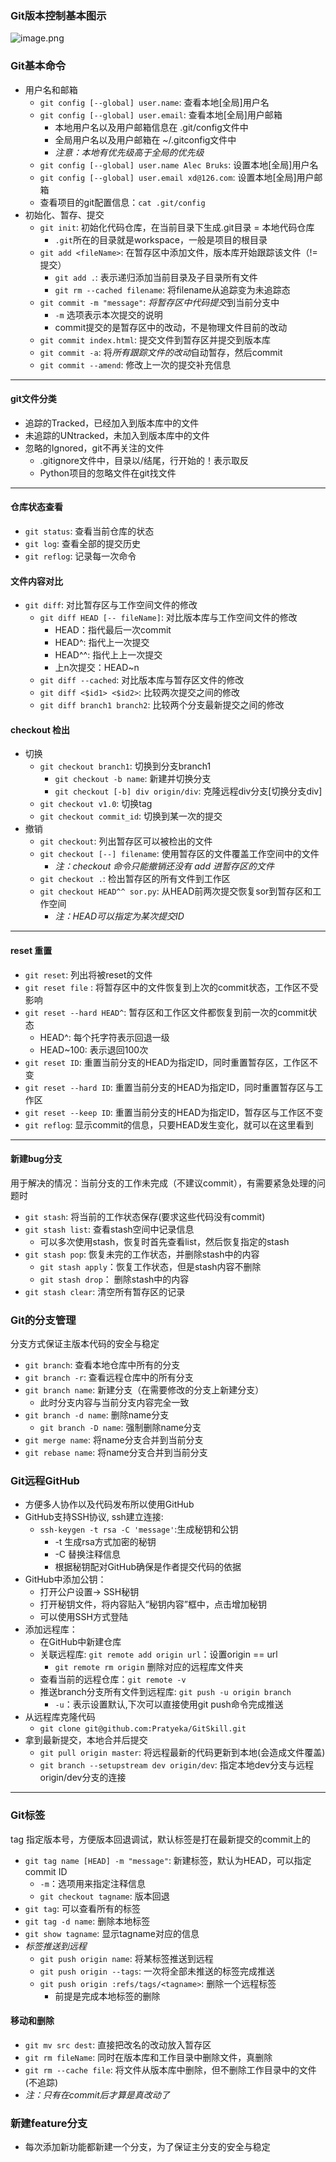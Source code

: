 ### Git版本控制基本图示
![image.png](https://upload-images.jianshu.io/upload_images/9112509-10b11ec72a0da989.png?imageMogr2/auto-orient/strip%7CimageView2/2/w/1240)

### Git基本命令
- 用户名和邮箱
    - `git config [--global] user.name`: 查看本地[全局]用户名
    - `git config [--global] user.email`: 查看本地[全局]用户邮箱
        - 本地用户名以及用户邮箱信息在 .git/config文件中
        - 全局用户名以及用户邮箱在 ~/.gitconfig文件中
        - *注意：本地有优先级高于全局的优先级*
    - `git config [--global] user.name Alec Bruks`: 设置本地[全局]用户名
    - `git config [--global] user.email xd@126.com`: 设置本地[全局]用户邮箱
    - 查看项目的git配置信息：`cat .git/config`
- 初始化、暂存、提交
    - `git init`: 初始化代码仓库，在当前目录下生成.git目录 = 本地代码仓库
        - `.git`所在的目录就是workspace，一般是项目的根目录
    - `git add <fileName>`: 在暂存区中添加文件，版本库开始跟踪该文件（!=提交）
        - `git add .`: 表示递归添加当前目录及子目录所有文件
        - `git rm --cached filename`: 将filename从追踪变为未追踪态
    - `git commit -m "message"`: *将暂存区中代码提交*到当前分支中
        - `-m` 选项表示本次提交的说明
        - commit提交的是暂存区中的改动，不是物理文件目前的改动
    - `git commit index.html`: 提交文件到暂存区并提交到版本库
    - `git commit -a`: 将*所有跟踪文件的改动*自动暂存，然后commit
    - `git commit --amend`: 修改上一次的提交补充信息

***
#### git文件分类
- 追踪的Tracked，已经加入到版本库中的文件
- 未追踪的UNtracked，未加入到版本库中的文件
- 忽略的Ignored，git不再关注的文件
    - .gitignore文件中，目录以/结尾，行开始的！表示取反
    - Python项目的忽略文件在git找文件

***
#### 仓库状态查看
- `git status`: 查看当前仓库的状态
- `git log`: 查看全部的提交历史
- `git reflog`: 记录每一次命令

#### 文件内容对比
- `git diff`: 对比暂存区与工作空间文件的修改
    - `git diff HEAD [-- fileName]`: 对比版本库与工作空间文件的修改
        - HEAD：指代最后一次commit
        - HEAD^: 指代上一次提交
        - HEAD^^: 指代上上一次提交
        - 上n次提交：HEAD~n
    - `git diff --cached`: 对比版本库与暂存区文件的修改
    - `git diff <$id1> <$id2>`: 比较两次提交之间的修改
    - `git diff branch1 branch2`: 比较两个分支最新提交之间的修改

#### checkout 检出
- 切换
    - `git checkout branch1`: 切换到分支branch1
        - `git checkout -b name`: 新建并切换分支
        - `git checkout [-b] div origin/div`: 克隆远程div分支[切换分支div]
    - `git checkout v1.0`: 切换tag
    - `git checkout commit_id`: 切换到某一次的提交
- 撤销
    - `git checkout`: 列出暂存区可以被检出的文件
    - `git checkout [--] filename`: 使用暂存区的文件覆盖工作空间中的文件
        - *注：checkout 命令只能撤销还没有 add 进暂存区的文件*
    - `git checkout .`: 检出暂存区的所有文件到工作区
    - `git checkout HEAD^^ sor.py`: 从HEAD前两次提交恢复sor到暂存区和工作空间
        - *注：HEAD可以指定为某次提交ID*

***
#### reset 重置
- `git reset`: 列出将被reset的文件
- `git reset file` : 将暂存区中的文件恢复到上次的commit状态，工作区不受影响
- `git reset --hard HEAD^`: 暂存区和工作区文件都恢复到前一次的commit状态
    - HEAD^: 每个托字符表示回退一级
    - HEAD~100: 表示退回100次
- `git reset ID`: 重置当前分支的HEAD为指定ID，同时重置暂存区，工作区不变
- `git reset --hard ID`: 重置当前分支的HEAD为指定ID，同时重置暂存区与工作区
- `git reset --keep ID`: 重置当前分支的HEAD为指定ID，暂存区与工作区不变
- `git reflog`: 显示commit的信息，只要HEAD发生变化，就可以在这里看到

***
#### 新建bug分支
用于解决的情况：当前分支的工作未完成（不建议commit），有需要紧急处理的问题时
- `git stash`: 将当前的工作状态保存(要求这些代码没有commit)
- `git stash list`: 查看stash空间中记录信息
    - 可以多次使用stash，恢复时首先查看list，然后恢复指定的stash
- `git stash pop`: 恢复未完的工作状态，并删除stash中的内容
    - `git stash apply`：恢复工作状态，但是stash内容不删除
    - `git stash drop`： 删除stash中的内容
- `git stash clear`: 清空所有暂存区的记录

### Git的分支管理
分支方式保证主版本代码的安全与稳定
- `git branch`: 查看本地仓库中所有的分支
- `git branch -r`: 查看远程仓库中的所有分支
- `git branch name`: 新建分支（在需要修改的分支上新建分支）
    - 此时分支内容与当前分支内容完全一致
- `git branch -d name`: 删除name分支
    - `git branch -D name`: 强制删除name分支
- `git merge name`: 将name分支合并到当前分支
- `git rebase name`: 将name分支合并到当前分支

### Git远程GitHub
- 方便多人协作以及代码发布所以使用GitHub
- GitHub支持SSH协议, ssh建立连接:
    - `ssh-keygen -t rsa -C 'message'`:生成秘钥和公钥 
        - -t 生成rsa方式加密的秘钥
        - -C 替换注释信息
        - 根据秘钥配对GitHub确保是作者提交代码的依据
- GitHub中添加公钥：
    - 打开公户设置-> SSH秘钥
    - 打开秘钥文件，将内容贴入“秘钥内容”框中，点击增加秘钥
    - 可以使用SSH方式登陆
- 添加远程库：
    - 在GitHub中新建仓库
    - 关联远程库: `git remote add origin url`：设置origin == url
        - `git remote rm origin` 删除对应的远程库文件夹
    - 查看当前的远程仓库：`git remote -v`
    - 推送branch分支所有文件到远程库: `git push -u origin branch`
        - `-u`：表示设置默认,下次可以直接使用git push命令完成推送
- 从远程库克隆代码
    - `git clone git@github.com:Pratyeka/GitSkill.git`
- 拿到最新提交，本地合并后提交
    - `git pull origin master`: 将远程最新的代码更新到本地(会造成文件覆盖)
    - `git branch --setupstream dev origin/dev`: 指定本地dev分支与远程origin/dev分支的连接

***
### Git标签
tag 指定版本号，方便版本回退调试，默认标签是打在最新提交的commit上的
- `git tag name [HEAD] -m "message"`: 新建标签，默认为HEAD，可以指定commit ID
    - `-m`：选项用来指定注释信息
    - `git checkout tagname`: 版本回退
- `git tag`: 可以查看所有的标签
- `git tag -d name`: 删除本地标签
- `git show tagname`: 显示tagname对应的信息
- *标签推送到远程*
    - `git push origin name`: 将某标签推送到远程
    - `git push origin --tags`: 一次将全部未推送的标签完成推送
    - `git push origin :refs/tags/<tagname>`: 删除一个远程标签
        - 前提是完成本地标签的删除

#### 移动和删除
- `git mv src dest`: 直接把改名的改动放入暂存区
- `git rm fileName`: 同时在版本库和工作目录中删除文件，真删除
- `git rm --cache file`: 将文件从版本库中删除，但不删除工作目录中的文件(不追踪)
- *注：只有在commit后才算是真改动了*

### 新建feature分支 ###
- 每次添加新功能都新建一个分支，为了保证主分支的安全与稳定
